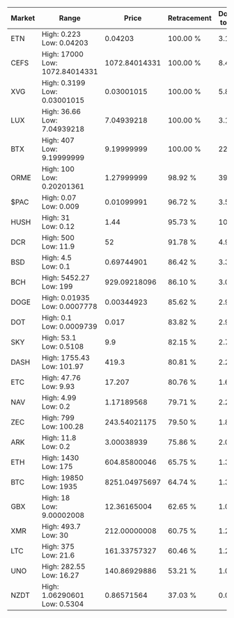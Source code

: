| Market | Range | Price| Retracement | Doubles to 50% |
| --- | --- | --- | --- | --- |
| ETN | High: 0.223<br />Low: 0.04203 | 0.04203 | 100.00 % | 3.15 |
| CEFS | High: 17000<br />Low: 1072.84014331 | 1072.84014331 | 100.00 % | 8.42 |
| XVG | High: 0.3199<br />Low: 0.03001015 | 0.03001015 | 100.00 % | 5.83 |
| LUX | High: 36.66<br />Low: 7.04939218 | 7.04939218 | 100.00 % | 3.10 |
| BTX | High: 407<br />Low: 9.19999999 | 9.19999999 | 100.00 % | 22.62 |
| ORME | High: 100<br />Low: 0.20201361 | 1.27999999 | 98.92 % | 39.14 |
| $PAC | High: 0.07<br />Low: 0.009 | 0.01099991 | 96.72 % | 3.59 |
| HUSH | High: 31<br />Low: 0.12 | 1.44 | 95.73 % | 10.81 |
| DCR | High: 500<br />Low: 11.9 | 52 | 91.78 % | 4.92 |
| BSD | High: 4.5<br />Low: 0.1 | 0.69744901 | 86.42 % | 3.30 |
| BCH | High: 5452.27<br />Low: 199 | 929.09218096 | 86.10 % | 3.04 |
| DOGE | High: 0.01935<br />Low: 0.0007778 | 0.00344923 | 85.62 % | 2.92 |
| DOT | High: 0.1<br />Low: 0.0009739 | 0.017 | 83.82 % | 2.97 |
| SKY | High: 53.1<br />Low: 0.5108 | 9.9 | 82.15 % | 2.71 |
| DASH | High: 1755.43<br />Low: 101.97 | 419.3 | 80.81 % | 2.21 |
| ETC | High: 47.76<br />Low: 9.93 | 17.207 | 80.76 % | 1.68 |
| NAV | High: 4.99<br />Low: 0.2 | 1.17189568 | 79.71 % | 2.21 |
| ZEC | High: 799<br />Low: 100.28 | 243.54021175 | 79.50 % | 1.85 |
| ARK | High: 11.8<br />Low: 0.2 | 3.00038939 | 75.86 % | 2.00 |
| ETH | High: 1430<br />Low: 175 | 604.85800046 | 65.75 % | 1.33 |
| BTC | High: 19850<br />Low: 1935 | 8251.04975697 | 64.74 % | 1.32 |
| GBX | High: 18<br />Low: 9.00002008 | 12.36165004 | 62.65 % | 1.09 |
| XMR | High: 493.7<br />Low: 30 | 212.00000008 | 60.75 % | 1.24 |
| LTC | High: 375<br />Low: 21.6 | 161.33757327 | 60.46 % | 1.23 |
| UNO | High: 282.55<br />Low: 16.27 | 140.86929886 | 53.21 % | 1.06 |
| NZDT | High: 1.06290601<br />Low: 0.5304 | 0.86571564 | 37.03 % | 0.00 |
